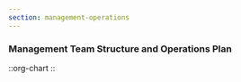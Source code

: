 ```yaml
---
section: management-operations
---
```


### Management Team Structure and Operations Plan


::org-chart
::






